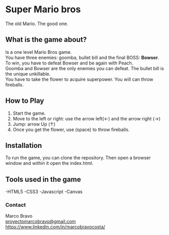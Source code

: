 # **Super Mario bros**

The old Mario. The good one.

## **What is the game about?**
Is a one level Mario Bros game. <br>
You have three enemies: goomba, bullet bill and the final BOSS: **Bowser**. <br>
To win, you have to defeat Bowser and be again with Peach. <br>
Goomba and Bowser are the only enemies you can defeat. The bullet bill is the unique unkillable. <br>
You have to take the flower to acquire superpower. You will can throw fireballs. <br>

## **How to Play**
1. Start the game.
2. Move to the left or right: use the arrow left(<-) and the arrow right (->)
3. Jump: arrow Up (↑)
4. Once you get the flower, use (space) to throw fireballs.

## **Installation**
To run the game, you can clone the repository. Then open a browser window and within it open the index.html.

## **Tools used in the game**
 -HTML5
 -CSS3
 -Javascript
 -Canvas

 ### **Contact**
 Marco Bravo<br>
 proyectomarcobravo@gmail.com<br>
 https://www.linkedin.com/in/marcobravocosta/
 


